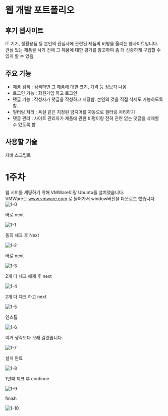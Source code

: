 # 웹 개발 포트폴리오
## 후기 웹사이트
IT 기기, 생활용품 등 본인의 관심사에 관련된 제품의 비평을 올리는 웹사이트입니다.   
관심 있는 제품을 사기 전에 그 제품에 대한 평가를 참고하여 좀 더 신중하게 구입할 수 있게 할 수 있음.
## 주요 기능
+ 제품 검색 : 검색하면 그 제품에 대한 크기, 가격 등 정보가 나옴
+ 로그인 기능 : 회원가입 하고 로그인
+ 댓글 기능 : 작성자가 댓글을 작성하고 저장함. 본인의 것을 직접 삭제도 가능하도록 함.
+ 필터링 처리 : 욕설 같은 지정된 금지어를 자동으로 필터링 처리하기
+ 댓글 관리 : 사이트 관리자가 제품에 관한 비평이랑 전혀 관련 없는 댓글을 삭제할 수 있도록 함
## 사용할 기술
자바 스크립트
# 1주차
웹 서버를 세팅하기 위해 VMWare이랑 Ubuntu를 설치했습니다.  
VMWare는 www.vmware.com 로 들어가서 window버전을 다운로드 했습니다.  
![1-0](./images/1-0.png)  

바로 next  

![1-1](./images/1-1.png)  

동의 체크 후 Next  

![1-2](./images/1-2.png)  

바로 next  

![1-3](./images/1-3.png)  

2개 다 체크 해제 후 next  

![1-4](./images/1-4.png)  

2개 다 체크 하고 next  

![1-5](./images/1-5.png)  

인스톨  

![1-6](./images/1-6.png)  

이거 생각보다 오래 걸렸습니다.  

![1-7](./images/1-7.png)  

설치 완료  

![1-8](./images/1-8.png)  

1번째 체크 후 continue  

![1-9](./images/1-9.png)  

finish  

![1-10](./images/1-10.png)  
